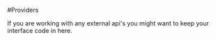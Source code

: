 #Providers

If you are working with any external api's you might want to keep your interface code in here.